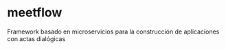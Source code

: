 # meetflow
Framework basado en microservicios para la construcción de aplicaciones con actas dialógicas
